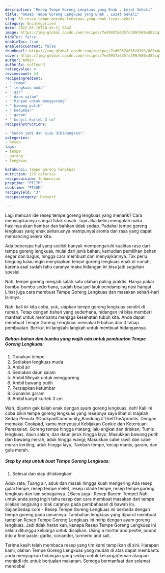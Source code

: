 ```yaml
---
description: "Resep Tempe Goreng Lengkuas yang Enak , Lezat Sekali"
title: "Resep Tempe Goreng Lengkuas yang Enak , Lezat Sekali"
slug: 59-resep-tempe-goreng-lengkuas-yang-enak-lezat-sekali
category: Uncategorized
date: 2022-05-10T10:43:11.984Z
image: https://img-global.cpcdn.com/recipes/7ed9957a635fd399/680x482cq70/tempe-goreng-lengkuas-foto-resep-utama.jpg
hideToc: false
enableToc: true
enableTocContent: false
thumbnail: https://img-global.cpcdn.com/recipes/7ed9957a635fd399/680x482cq70/tempe-goreng-lengkuas-foto-resep-utama.jpg
cover: https://img-global.cpcdn.com/recipes/7ed9957a635fd399/680x482cq70/tempe-goreng-lengkuas-foto-resep-utama.jpg
author: Admin
authorAv: notfound
ratingvalue: 4
reviewcount: 24
recipeingredient:
- " tempe"
- " lengkuas muda"
- " air"
- " daun salam"
- " Minyak untuk menggoreng"
- " bawang putih"
- " ketumbar"
- " garam"
- " kunyit kurleb 3 cm"
recipeinstructions:

- "Sudah jadi dan siap dihidangkan!"
categories:
- Resep
tags:
- tempe
- goreng
- lengkuas

katakunci: tempe goreng lengkuas 
nutrition: 173 calories
recipecuisine: Indonesian
preptime: "PT17M"
cooktime: "PT30M"
recipeyield: "3"
recipecategory: Dessert

---
```



Lagi mencari ide resep tempe goreng lengkuas yang menarik? Cara menyiapkannya sangat tidak susah. Tapi Jika keliru mengolah maka hasilnya akan hambar dan bahkan tidak sedap. Padahal tempe goreng lengkuas yang enak seharusnya mempunyai aroma dan rasa yang dapat memancing selera kita.


Ada beberapa hal yang sedikit banyak mempengaruhi kualitas rasa dari tempe goreng lengkuas, mulai dari jenis bahan, kemudian pemilihan bahan segar dan bagus, hingga cara membuat dan menyajikannya. Tak perlu bingung kalau ingin menyiapkan tempe goreng lengkuas enak di rumah, karena asal sudah tahu caranya maka hidangan ini bisa jadi suguhan spesial.

Nah, tempe goreng menjadi salah satu olahan paling praktis. Hanya pakai bumbu-bumbu sederhana, sudah bisa jadi lauk pendamping nasi hangat.. Lihat juga cara membuat Tempe Goreng Lengkuas dan masakan sehari-hari lainnya.


Nah, kali ini kita coba, yuk, siapkan tempe goreng lengkuas sendiri di rumah. Tetap dengan bahan yang sederhana, hidangan ini bisa memberi manfaat untuk membantu menjaga kesehatan tubuh kita. Anda dapat membuat Tempe Goreng Lengkuas memakai 9 bahan dan 0 tahap pembuatan. Berikut ini langkah-langkah untuk membuat hidangannya.

<!--inarticleads1-->

##### Bahan-bahan dan bumbu yang wajib ada untuk pembuatan Tempe Goreng Lengkuas:

1. Gunakan  tempe
1. Sediakan  lengkuas muda
1. Ambil  air
1. Sediakan  daun salam
1. Ambil  Minyak untuk menggoreng
1. Ambil  bawang putih
1. Persiapkan  ketumbar
1. Gunakan  garam
1. Ambil  kunyit kurleb 3 cm


Wah, dijamin gak kalah enak dengan ayam goreng lengkuas, deh! Kali ini coba bikin tempe goreng lengkuas yang resepnya saya lihat di majalah Sedap Pemula #CookpadCommunity_Bandung #TiketTheAprontis. Dengan memakai Cookpad, kamu menyetujui Kebijakan Cookie dan Ketentuan Pemakaian. Goreng tempe hingga matang, lalu angkat dan tiriskan; Tumis lengkuas, daun salam, dan daun jeruk hingga layu; Masukkan bawang putih dan bawang merah, aduk hingga wangi; Masukkan cabe rawit dan cabe merah keriting, aduk hingga layu; Tambah tempe, kecap manis, garam, dan gula merah. 

<!--inarticleads2-->

##### Step by step untuk buat Tempe Goreng Lengkuas:


1. Selesai dan siap dihidangkan!

Aduk rata; Tuang air, aduk dan masak hingga kuah mengering Ada resep gulai tempe, resep tempe melet, resep rolade tempe, resep tempe goreng lengkuas dan lain sebagainya. ( Baca juga : Resep Bacem Tempe) Nah, untuk anda yang ingin tahu resep dan cara membuat masakan dari tempe silakan langsung simak caranya pada pembahasan di bawah ini. SajianSedap.com - Resep Tempe Goreng Lengkuas ini berbeda dengan tempe goreng pada umumnya. Tambahan lengkuas yang diparut membuat tampilan Resep Tempe Goreng Lengkuas ini mirip dengan ayam goreng lengkuas. Jadi tidak heran kan, kenapa Resep Tempe Goreng Lengkuas ini selalu ditunggu keluarga untuk disajikan. Using a mortar and pestle, pound into a fine paste: garlic, coriander, turmeric and salt. 

Terima kasih telah membaca resep yang tim kami tampilkan di sini. Harapan kami, olahan Tempe Goreng Lengkuas yang mudah di atas dapat membantu anda menyiapkan hidangan yang sedap untuk keluarga/teman ataupun menjadi ide untuk berjualan makanan. Semoga bermanfaat dan selamat mencoba!
